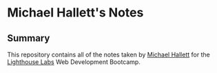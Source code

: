 # Michael Hallett's Notes

## Summary
This repository contains all of the notes taken by [Michael Hallett](https://github.com/mhallett00) for the [Lighthouse Labs](https://www.lighthouselabs.ca/) Web Development Bootcamp.